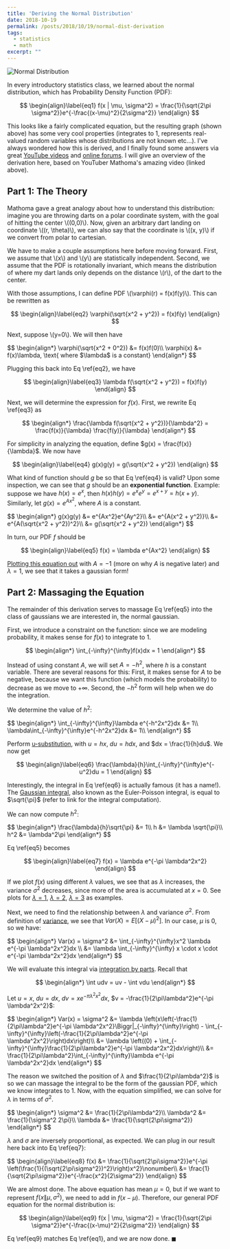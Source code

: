 ```yaml
---
title: 'Deriving the Normal Distribution'
date: 2018-10-19
permalink: /posts/2018/10/19/normal-dist-derivation
tags:
  - statistics
  - math
excerpt: ""
---
```


![Normal Distribution](https://upload.wikimedia.org/wikipedia/commons/thumb/7/74/Normal_Distribution_PDF.svg/525px-Normal_Distribution_PDF.svg.png)

In every introductory statistics class, we learned about the normal distribution, which has Probability Density Function (PDF):

$$
\begin{align}\label{eq1}
    f(x | \mu, \sigma^2) = \frac{1}{\sqrt{2\pi \sigma^2}}e^{-\frac{(x-\mu)^2}{2\sigma^2}}
\end{align}
$$

This looks like a fairly complicated equation, but the resulting graph (shown above) has some very cool properties (integrates to 1, represents real-valued random variables whose distributions are not known etc...). I've always wondered how this is derived, and I finally found some answers via great [YouTube videos](https://www.youtube.com/watch?v=cTyPuZ9-JZ0) and [online forums](https://math.stackexchange.com/questions/384893/how-was-the-normal-distribution-derived). I will give an overview of the derivation here, based on YouTuber Mathoma's amazing video (linked above).

## Part 1: The Theory

Mathoma gave a great analogy about how to understand this distribution: imagine you are throwing darts on a polar coordinate system, with the goal of hitting the center \\((0,0)\\). Now, given an arbitrary dart landing on coordinate \\((r, \theta)\\), we can also say that the coordinate is \\((x, y)\\) if we convert from polar to cartesian. 

We have to make a couple assumptions here before moving forward. First, we assume that \\(x\\) and \\(y\\) are statistically independent. Second, we assume that the PDF is rotationally invariant, which means the distribution of where my dart lands only depends on the distance \\(r\\), of the dart to the center.

With those assumptions, I can define PDF \\(\varphi(r) = f(x)f(y)\\). This can be rewritten as 

$$
\begin{align}\label{eq2}
    \varphi(\sqrt{x^2 + y^2}) = f(x)f(y)
\end{align}
$$

Next, suppose \\(y=0\\). We will then have

<div>
$$
\begin{align*}
    \varphi(\sqrt{x^2 + 0^2}) &= f(x)f(0)\\
    \varphi(x) &= f(x)\lambda, \text{ where $\lambda$ is a constant}
\end{align*}
$$
</div>

Plugging this back into Eq \ref{eq2}, we have

$$
\begin{align}\label{eq3}
    \lambda f(\sqrt{x^2 + y^2}) = f(x)f(y)
\end{align}
$$

Next, we will determine the expression for $f(x)$. First, we rewrite Eq \ref{eq3} as

$$
\begin{align*}
    \frac{\lambda f(\sqrt{x^2 + y^2})}{\lambda^2} = \frac{f(x)}{\lambda} \frac{f(y)}{\lambda}
\end{align*}
$$

For simplicity in analyzing the equation, define $g(x) = \frac{f(x)}{\lambda}$. We now have

$$
\begin{align}\label{eq4}
    g(x)g(y) = g(\sqrt{x^2 + y^2})
\end{align}
$$

What kind of function should $g$ be so that Eq \ref{eq4} is valid? Upon some inspection, we can see that $g$ should be an **exponential function**. Example: suppose we have $h(x) = e^x$, then $h(x)h(y) = e^xe^y = e^{x+y} = h(x+y)$. Similarly, let $g(x) = e^{Ax^2}$, where $A$ is a constant.

<div>
$$
\begin{align*}
    g(x)g(y) &= e^{Ax^2}e^{Ay^2}\\
    &= e^{A(x^2 + y^2)}\\
    &= e^{A(\sqrt{x^2 + y^2})^2}\\
    &= g(\sqrt{x^2 + y^2})
\end{align*}
$$
</div>

In turn, our PDF $f$ should be 

$$
\begin{align}\label{eq5}
    f(x) = \lambda e^{Ax^2}
\end{align}
$$

[Plotting this equation out](https://www.desmos.com/calculator/hhsa3qpffi) with $A=-1$ (more on why $A$ is negative later) and $\lambda=1$, we see that it takes a gaussian form!

## Part 2: Massaging the Equation

The remainder of this derivation serves to massage Eq \ref{eq5} into the class of gaussians we are interested in, the normal gaussian. 

First, we introduce a constraint on the function: since we are modeling probability, it makes sense for $f(x)$ to integrate to $1$.

$$
\begin{align*}
    \int_{-\infty}^{\infty}f(x)dx = 1
\end{align*}
$$

Instead of using constant $A$, we will set $A = -h^2$, where $h$ is a constant variable. There are several reasons for this: First, it makes sense for $A$ to be negative, because we want this function (which models the probability) to decrease as we move to $+\infty$. Second, the $-h^2$ form will help when we do the integration.

We determine the value of $h^2$:

<div>
$$
\begin{align*}
    \int_{-\infty}^{\infty}\lambda e^{-h^2x^2}dx &= 1\\
    \lambda\int_{-\infty}^{\infty}e^{-h^2x^2}dx &= 1\\
\end{align*}
$$
</div>

Perform [u-substitution](https://www.wikiwand.com/en/Integration_by_substitution), with $u = hx$, $du = hdx$, and $dx = \frac{1}{h}du$. We now get

$$
\begin{align}\label{eq6}
    \frac{\lambda}{h}\int_{-\infty}^{\infty}e^{-u^2}du = 1
\end{align}
$$

Interestingly, the integral in Eq \ref{eq6} is actually famous (it has a name!). The [Gaussian integral](https://en.wikipedia.org/wiki/Gaussian_integral), also known as the Euler-Poisson integral, is equal to $\sqrt{\pi}$ (refer to link for the integral computation).

We can now compute $h^2$:

<div>
$$
\begin{align*}
    \frac{\lambda}{h}\sqrt{\pi} &= 1\\
    h &= \lambda \sqrt{\pi}\\
    h^2 &= \lambda^2\pi
\end{align*}
$$
</div>

Eq \ref{eq5} becomes

$$
\begin{align}\label{eq7}
    f(x) = \lambda e^{-\pi \lambda^2x^2}
\end{align}
$$

If we plot $f(x)$ using different $\lambda$ values, we see that as $\lambda$ increases, the variance $\sigma^2$ decreases, since more of the area is accumulated at $x=0$. See plots for [$\lambda=1$](https://www.desmos.com/calculator/lszecvqlgt), [$\lambda=2$](https://www.desmos.com/calculator/jpwcwodqef), [$\lambda=3$](https://www.desmos.com/calculator/uzdhdukutz) as examples.

Next, we need to find the relationship between $\lambda$ and variance $\sigma^2$. From definition of [variance](https://www.wikiwand.com/en/Variance), we see that $Var(X) = E[(X - \mu)^2]$. In our case, $\mu$ is 0, so we have:

<div>
$$
\begin{align*}
    Var(x) = \sigma^2 &= \int_{-\infty}^{\infty}x^2 \lambda e^{-\pi \lambda^2x^2}dx \\
    &= \lambda \int_{-\infty}^{\infty} x \cdot x \cdot e^{-\pi \lambda^2x^2}dx
\end{align*}
$$
</div>

We will evaluate this integral via [integration by parts](https://www.wikiwand.com/en/Integration_by_parts). Recall that 

$$
\begin{align*}
    \int udv = uv - \int vdu
\end{align*}
$$

Let $u = x$, $du = dx$, $dv = xe^{-\pi \lambda^2x^2}dx$, $v = -\frac{1}{2\pi\lambda^2}e^{-\pi \lambda^2x^2}$:

<div>
$$
\begin{align*}
    Var(x) = \sigma^2 &= \lambda \left(x\left(-\frac{1}{2\pi\lambda^2}e^{-\pi \lambda^2x^2}\Biggr|_{-\infty}^{\infty}\right) - \int_{-\infty}^{\infty}\left(-\frac{1}{2\pi\lambda^2}e^{-\pi \lambda^2x^2}\right)dx\right)\\
    &= \lambda \left((0) + \int_{-\infty}^{\infty}\frac{1}{2\pi\lambda^2}e^{-\pi \lambda^2x^2}dx\right)\\
    &= \frac{1}{2\pi\lambda^2}\int_{-\infty}^{\infty}\lambda e^{-\pi \lambda^2x^2}dx
\end{align*}
$$
</div>

The reason we switched the position of $\lambda$ and $\frac{1}{2\pi\lambda^2}$ is so we can massage the integral to be the form of the gaussian PDF, which we know integrates to 1. Now, with the equation simplified, we can solve for $\lambda$ in terms of $\sigma^2$.

<div>
$$
\begin{align*}
    \sigma^2 &= \frac{1}{2\pi\lambda^2}\\
    \lambda^2 &= \frac{1}{\sigma^2 2\pi}\\
    \lambda &= \frac{1}{\sqrt{2\pi\sigma^2}}
\end{align*}
$$
</div>

$\lambda$ and $\sigma$ are inversely proportional, as expected. We can plug in our result here back into Eq \ref{eq7}:

<div>
$$
\begin{align}\label{eq8}
    f(x) &= \frac{1}{\sqrt{2\pi\sigma^2}}e^{-\pi \left(\frac{1}{(\sqrt{2\pi\sigma^2})^2}\right)x^2}\nonumber\\
    &= \frac{1}{\sqrt{2\pi\sigma^2}}e^{-\frac{x^2}{2\sigma^2}}
\end{align}
$$
</div>

We are almost done. The above equation has mean $\mu = 0$, but if we want to represent $f(x\|\mu, \sigma^2)$, we need to add in $f(x-\mu)$. Therefore, our general PDF equation for the normal distribution is:

$$
\begin{align}\label{eq9}
    f(x | \mu, \sigma^2) = \frac{1}{\sqrt{2\pi \sigma^2}}e^{-\frac{(x-\mu)^2}{2\sigma^2}}
\end{align}
$$

Eq \ref{eq9} matches Eq \ref{eq1}, and we are now done. $\blacksquare$